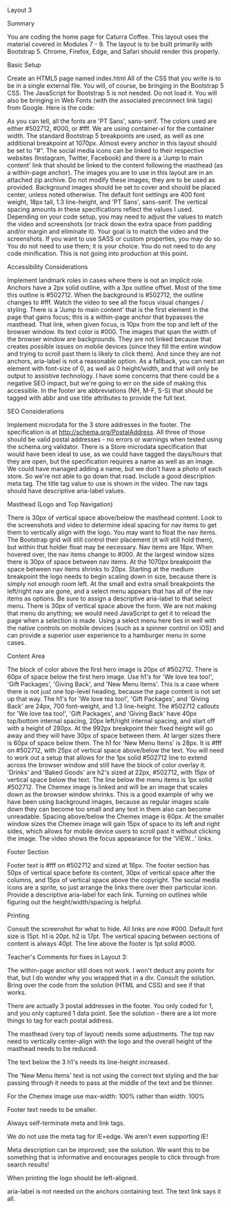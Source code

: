 Layout 3

Summary

You are coding the home page for Caturra Coffee.
This layout uses the material covered in Modules 7 - 9.
The layout is to be built primarily with Bootstrap 5.
Chrome, Firefox, Edge, and Safari should render this properly.

Basic Setup

Create an HTML5 page named index.html
All of the CSS that you write is to be in a single external file.
You will, of course, be bringing in the Bootstrap 5 CSS.
The JavaScript for Bootstrap 5 is not needed. Do not load it.
You will also be bringing in Web Fonts (with the associated preconnect link tags) from Google. Here is the code:
<link href="https://fonts.googleapis.com/css2?family=PT+Sans:wght@400;700&display=swap" rel="stylesheet" />
As you can tell, all the fonts are 'PT Sans', sans-serif.
The colors used are either #502712, #000, or #fff.
We are using container-xl for the container width.
The standard Bootstrap 5 breakpoints are used, as well as one additional breakpoint at 1070px.
Almost every anchor in this layout should be set to "#". The social media icons can be linked to their respective websites (Instagram, Twitter, Facebook) and there is a 'Jump to main content' link that should be linked to the content following the masthead (as a within-page anchor).
The images you are to use in this layout are in an attached zip archive. Do not modify these images; they are to be used as provided.
Background images should be set to cover and should be placed center, unless noted otherwise.
The default font settings are 400 font weight, 18px tall, 1.3 line-height, and 'PT Sans', sans-serif.
The vertical spacing amounts in these specifications reflect the values I used. Depending on your code setup, you may need to adjust the values to match the video and screenshots (or track down the extra space from padding and/or margin and eliminate it). Your goal is to match the video and the screenshots.
If you want to use SASS or custom properties, you may do so. You do not need to use them; it is your choice.
You do not need to do any code minification. This is not going into production at this point.

Accessibility Considerations

Implement landmark roles in cases where there is not an implicit role.
Anchors have a 2px solid outline, with a 3px outline offset. Most of the time this outline is #502712. When the background is #502712, the outline changes to #fff. Watch the video to see all the focus visual changes / styling.
There is a 'Jump to main content' that is the first element in the page that gains focus; this is a within-page anchor that bypasses the masthead. That link, when given focus, is 10px from the top and left of the browser window. Its text color is #000.
The images that span the width of the browser window are backgrounds. They are not linked because that creates possible issues on mobile devices (since they fill the entire window and trying to scroll past them is likely to click them). And since they are not anchors, aria-label is not a reasonable option. As a fallback, you can nest an element with font-size of 0, as well as 0 height/width, and that will only be output to assistive technology. I have some concerns that there could be a negative SEO impact, but we're going to err on the side of making this accessible.
In the footer are abbreviations (NH, M-F, S-S) that should be tagged with abbr and use title attributes to provide the full text.

SEO Considerations

Implement microdata for the 3 store addresses in the footer. The specification is at http://schema.org/PostalAddress.
All three of those should be valid postal addresses - no errors or warnings when tested using the schema.org validator.
There is a Store microdata specification that would have been ideal to use, as we could have tagged the days/hours that they are open, but the specification requires a name as well as an image. We could have managed adding a name, but we don't have a photo of each store. So we're not able to go down that road.
Include a good description meta tag.
The title tag value to use is shown in the video.
The nav tags should have descriptive aria-label values.

Masthead (Logo and Top Navigation)

There is 30px of vertical space above/below the masthead content.
Look to the screenshots and video to determine ideal spacing for nav items to get them to vertically align with the logo.
You may want to float the nav items. The Bootstrap grid will still control their placement (it will still hold them), but within that holder float may be necessary.
Nav items are 16px.
When hovered over, the nav items change to #000.
At the largest window sizes there is 30px of space between nav items.
At the 1070px breakpoint the space between nav items shrinks to 20px.
Starting at the medium breakpoint the logo needs to begin scaling down in size, because there is simply not enough room left.
At the small and extra small breakpoints the left/right nav are gone, and a select menu appears that has all of the nav items as options. Be sure to assign a descriptive aria-label to that select menu. There is 30px of vertical space above the form. We are not making that menu do anything; we would need JavaScript to get it to reload the page when a selection is made. Using a select menu here ties in well with the native controls on mobile devices (such as a spinner control on iOS) and can provide a superior user experience to a hamburger menu in some cases.

Content Area

The block of color above the first hero image is 20px of #502712.
There is 60px of space below the first hero image.
Use h1's for 'We love tea too!', 'Gift Packages', 'Giving Back', and 'New Menu Items'. This is a case where there is not just one top-level heading, because the page content is not set up that way.
The h1's for 'We love tea too!', 'Gift Packages', and 'Giving Back' are 24px, 700 font-weight, and 1.3 line-height.
The #502712 callouts for 'We love tea too!', 'Gift Packages', and 'Giving Back' have 40px top/bottom internal spacing, 20px left/right internal spacing, and start off with a height of 280px. At the 992px breakpoint their fixed height will go away and they will have 30px of space between them. At larger sizes there is 60px of space below them.
The h1 for 'New Menu Items' is 28px. It is #fff on #502712, with 25px of vertical space above/below the text. You will need to work out a setup that allows for the 1px solid #502712 line to extend across the browser window and still have the block of color overlay it.
'Drinks' and 'Baked Goods' are h2's sized at 22px, #502712, with 15px of vertical space below the text.
The line below the menu items is 1px solid #502712.
The Chemex image is linked and will be an image that scales down as the browser window shrinks. This is a good example of why we have been using background images, because as regular images scale down they can become too small and any text in them also can become unreadable.
Spacing above/below the Chemex image is 60px.
At the smaller window sizes the Chemex image will gain 15px of space to its left and right sides, which allows for mobile device users to scroll past it without clicking the image.
The video shows the focus appearance for the 'VIEW...' links.

Footer Section

Footer text is #fff on #502712 and sized at 16px.
The footer section has 50px of vertical space before its content, 30px of vertical space after the columns, and 15px of vertical space above the copyright.
The social media icons are a sprite, so just arrange the links there over their particular icon. Provide a descriptive aria-label for each link. Turning on outlines while figuring out the height/width/spacing is helpful.

Printing

Consult the screenshot for what to hide.
All links are now #000.
Default font size is 15pt.
h1 is 20pt.
h2 is 17pt.
The vertical spacing between sections of content is always 40pt.
The line above the footer is 1pt solid #000.






Teacher's Comments for fixes in Layout 3:

The within-page anchor still does not work.  I won't deduct any points for that, but I do wonder why you wrapped that in a div.  Consult the solution. Bring over the code from the solution (HTML and CSS) and see if that works.

There are actually 3 postal addresses in the footer. You only coded for 1, and you only captured 1 data point. See the solution - there are a lot more things to tag for each postal address.

The masthead (very top of layout) needs some adjustments. The top nav need to vertically center-align with the logo and the overall height of the masthead needs to be reduced.

The text below the 3 h1's needs its line-height increased.

The 'New Menu Items' text is not using the correct text styling and the bar passing through it needs to pass at the middle of the text and be thinner.

For the Chemex image use max-width: 100% rather than width: 100%

Footer text needs to be smaller.

Always self-terminate meta and link tags.

We do not use the meta tag for IE=edge. We aren't even supporting IE!

Meta description can be improved; see the solution.  We want this to be something that is informative and encourages people to click through from search results!

When printing the logo should be left-aligned.

aria-label is not needed on the anchors containing text. The text link says it all.